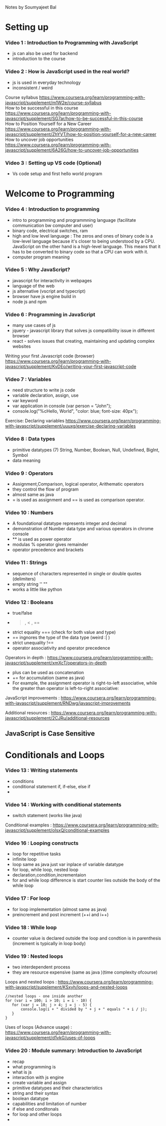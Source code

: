 Notes by Soumyajeet Bal
# Setting up
### Video 1 : Introduction to Programming with JavaScript
- js can also be used for backend
- introduction to the course

### Video 2 : How is JavaScript used in the real world?
- js is used in everyday technology
- inconsistent / weird

Course syllabus
https://www.coursera.org/learn/programming-with-javascript/supplement/m1W2e/course-syllabus
<br>
How to be successful in this course
https://www.coursera.org/learn/programming-with-javascript/supplement/SG7ar/how-to-be-successful-in-this-course
<br>
How to Position Yourself for a New Career
https://www.coursera.org/learn/programming-with-javascript/supplement/ZhYVT/how-to-position-yourself-for-a-new-career
<br>
How to uncover job opportunities
https://www.coursera.org/learn/programming-with-javascript/supplement/6A26G/how-to-uncover-job-opportunities


### Video 3 : Setting up VS code (Optional)
- Vs code setup and first hello world program

# Welcome to Programming

### Video 4 : Introduction to programming
- intro to programming and programmning language (facilitate communication bw computer and user)
- binary code, electrical switches, ram
- high and low level language : The zeros and ones of binary code is a low-level language because it's closer to being understood by a CPU. JavaScript on the other hand is a high-level language. This means that it has to be converted to binary code so that a CPU can work with it.
- computer program meaning 



### Video 5 : Why JavaScript?
- javascript for interactivity in webpages
- language of the web
- js alternative (vscript and typecript)
- browser have js engine build in
- node js and npm


### Video 6 : Programming in JavaScript
- many use cases of js
- jquery - javascript library that solves js compatibility issue in different browser
- react - solves issues that creating, maintaining and updating complex websites


Writing your first Javascript code (browser)
https://www.coursera.org/learn/programming-with-javascript/supplement/KvDEo/writing-your-first-javascript-code




### Video 7 : Variables
- need structure to write js  code
- variable declaration, assign, use
- var keyword
- var application in console (var person = "John");
- console.log("%cHello, World", "color: blue; font-size: 40px");

Exercise: Declaring variables
https://www.coursera.org/learn/programming-with-javascript/supplement/uuuxg/exercise-declaring-variables


### Video 8 : Data types
- primitive datatypes (7) String, Number, Boolean, Null, Undefined, BigInt, Symbol
- data meaning


### Video 9 :  Operators
- Assignment,Comparison, logical operator, Arithematic operators
- they control the flow of program
- almost same as java
- = is used as assignment and == is used as comparison operator.



### Video 10 : Numbers
- A foundational datatype represents integer and decimal
- demonstration of Number data type and various operators in chrome console
- ** is used as power operator
- modulas % operator gives remainder
- operator precedence and brackets


### Video 11 : Strings
- sequence of characters represented in single or double quotes (delimiters)
- empty string '' ""
- works a little like python



### Video 12 : Booleans
- true/false
- > , < , ==
- strict  equality === (check for both value and type)
- == ingnores the type of the data type (weird :| )
- strict unequality !==
- operator associativity and operator precedence

Operators in depth : https://www.coursera.org/learn/programming-with-javascript/supplement/xmXcT/operators-in-depth
+ plus can be used as concatenation
+ += for accumulation (same as java)
+ For example, the assignment operator is right-to-left associative, while the greater than operator is left-to-right associative:

JavaScript improvements : https://www.coursera.org/learn/programming-with-javascript/supplement/RNDwg/javascript-improvements

Additional resources : https://www.coursera.org/learn/programming-with-javascript/supplement/2CJRu/additional-resources

## JavaScript is Case Sensitive

# Conditionals and Loops

### Video 13 : Writing statements
- conditions
- conditional statement if, if-else, else if
- 



### Video 14 : Working with conditional statements
- switch statement (works like java)

Conditional examples : https://www.coursera.org/learn/programming-with-javascript/supplement/oIsxQ/conditional-examples

### Video 16 : Looping constructs
- loop for repetitive tasks
- infinite loop
- loop same as java just var inplace of variable datatype
- for loop, while loop, nested loop
- declaration,condition,incrementaion
- for and while loop difference is start counter lies outside the body of the while loop


### Video 17 : For loop
- for loop implementation (almost same as java)
- preincrement and post increment (++i and i++)


### Video 18 : While loop
- counter value is declared outside the loop and condtion is in parenthesis (increment is typically in loop body)



### Video 19 : Nested loops
- two interdependent process
- they are resource expensive (same as java )(time complexity ofcourse) 

 Loops and nested loops : https://www.coursera.org/learn/programming-with-javascript/supplement/KSxyh/loops-and-nested-loops
 
 ```
 //nested loops - one inside another 
for (var i = 100; i > 10; i = i - 10) {
    for (var j = 10; j > 4; j = j - 5) {
        console.log(i + " divided by " + j + " equals " + i / j);
    }
}
 ```
 
Uses of loops (Advance usage) : https://www.coursera.org/learn/programming-with-javascript/supplement/d1vkG/uses-of-loops

### Video 20 : Module summary: Introduction to JavaScript
- recap
- what programming is
- what is js
- interaction with js engine
- create variable and assign
- primitive datatypes and their characteristics
- string and their syntax
- boolean datatype
- capabilities and limitation of number
- if else and conditonals
- for loop and other loops
- 




